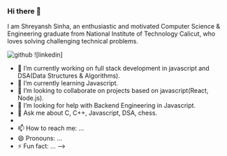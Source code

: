 ### Hi there 👋

I am Shreyansh Sinha, an enthusiastic and motivated Computer Science & Engineering graduate from National Institute of Technology Calicut, who loves solving challenging technical problems. 

![github](https://img.shields.io/badge/GitHub-000000?style=for-the-badge&logo=GitHub&logoColor=white)
![linkedin]
- 🔭 I’m currently working on full stack development in javascript and DSA(Data Structures & Algorithms).
- 🌱 I’m currently learning Javascript.
- 👯 I’m looking to collaborate on projects based on javascript(React, Node.js).
- 🤔 I’m looking for help with Backend Engineering in Javascript.
- 💬 Ask me about C, C++, Javascript, DSA, chess.
- 
- 📫 How to reach me: ...
- 😄 Pronouns: ...
- ⚡ Fun fact: ...
-->
